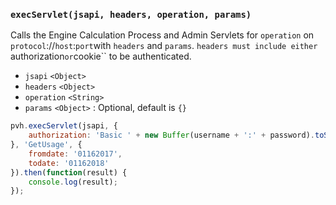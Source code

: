### ``execServlet(jsapi, headers, operation, params)``
Calls the Engine Calculation Process and Admin Servlets for ``operation`` on ``protocol``://``host``:``port``with ``headers`` and ``params``. ``headers must include either ``authorization`` or ``cookie`` to be authenticated.

- `jsapi` `<Object>`
- `headers` `<Object>`
- `operation` `<String>`
- `params` `<Object>` : Optional, default is `{}`

```js
pvh.execServlet(jsapi, {
	authorization: 'Basic ' + new Buffer(username + ':' + password).toString('base64')
}, 'GetUsage', {
    fromdate: '01162017',
    todate: '01162018'
}).then(function(result) {
    console.log(result);
});
```